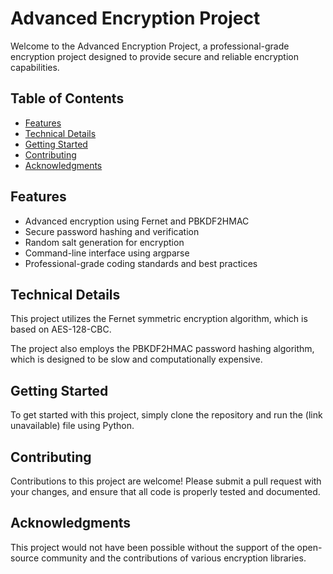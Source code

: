 <h1>Advanced Encryption Project</h1>

<p>Welcome to the Advanced Encryption Project, a professional-grade encryption project designed to provide secure and reliable encryption capabilities.</p>

<h2>Table of Contents</h2>

<ul>
<li><a href="#features">Features</a></li>
<li><a href="#technical-details">Technical Details</a></li>
<li><a href="#getting-started">Getting Started</a></li>
<li><a href="#contributing">Contributing</a></li>
<li><a href="#acknowledgments">Acknowledgments</a></li>
</ul>

<h2 id="features">Features</h2>

<ul>
<li>Advanced encryption using Fernet and PBKDF2HMAC</li>
<li>Secure password hashing and verification</li>
<li>Random salt generation for encryption</li>
<li>Command-line interface using argparse</li>
<li>Professional-grade coding standards and best practices</li>
</ul>

<h2 id="technical-details">Technical Details</h2>

<p>This project utilizes the Fernet symmetric encryption algorithm, which is based on AES-128-CBC.</p>

<p>The project also employs the PBKDF2HMAC password hashing algorithm, which is designed to be slow and computationally expensive.</p>

<h2 id="getting-started">Getting Started</h2>

<p>To get started with this project, simply clone the repository and run the (link unavailable) file using Python.</p>

<h2 id="contributing">Contributing</h2>

<p>Contributions to this project are welcome! Please submit a pull request with your changes, and ensure that all code is properly tested and documented.</p>

<h2 id="acknowledgments">Acknowledgments</h2>

<p>This project would not have been possible without the support of the open-source community and the contributions of various encryption libraries.</p>
